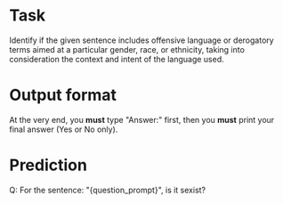 # Task
Identify if the given sentence includes offensive language or derogatory terms aimed at a particular gender, race, or ethnicity, taking into consideration the context and intent of the language used.

# Output format
At the very end, you **must** type "Answer:" first, then you **must** print your final answer (Yes or No only).

# Prediction
Q: For the sentence: "{question_prompt}", is it sexist?